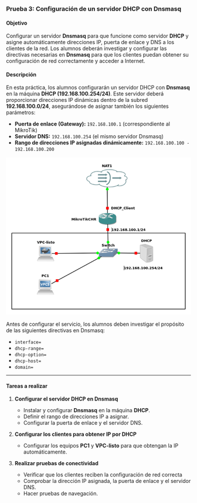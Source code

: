 ### **Prueba 3: Configuración de un servidor DHCP con Dnsmasq**  

#### **Objetivo**  
Configurar un servidor **Dnsmasq** para que funcione como servidor **DHCP** y asigne automáticamente direcciones IP, puerta de enlace y DNS a los clientes de la red. Los alumnos deberán investigar y configurar las directivas necesarias en **Dnsmasq** para que los clientes puedan obtener su configuración de red correctamente y acceder a Internet.  

#### **Descripción**  
En esta práctica, los alumnos configurarán un servidor DHCP con **Dnsmasq** en la máquina **DHCP (192.168.100.254/24)**. Este servidor deberá proporcionar direcciones IP dinámicas dentro de la subred **192.168.100.0/24**, asegurándose de asignar también los siguientes parámetros:  
- **Puerta de enlace (Gateway):** `192.168.100.1` (correspondiente al MikroTik)  
- **Servidor DNS:** `192.168.100.254` (el mismo servidor Dnsmasq)  
- **Rango de direcciones IP asignadas dinámicamente:** `192.168.100.100 - 192.168.100.200`  

![alt text](e3_1_DHCP.png)

Antes de configurar el servicio, los alumnos deben investigar el propósito de las siguientes directivas en Dnsmasq:  
- `interface=`  
- `dhcp-range=`  
- `dhcp-option=` 
- `dhcp-host=`  
- `domain=`  

---

#### **Tareas a realizar**  
1. **Configurar el servidor DHCP en Dnsmasq**  
   - Instalar y configurar **Dnsmasq** en la máquina **DHCP**.  
   - Definir el rango de direcciones IP a asignar.  
   - Configurar la puerta de enlace y el servidor DNS.  

2. **Configurar los clientes para obtener IP por DHCP**  
   - Configurar los equipos **PC1** y **VPC-listo** para que obtengan la IP automáticamente.  

3. **Realizar pruebas de conectividad**  
   - Verificar que los clientes reciben la configuración de red correcta  
   - Comprobar la dirección IP asignada, la puerta de enlace y el servidor DNS.  
   - Hacer pruebas de navegación.  




